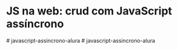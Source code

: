 #  JS na web: crud com JavaScript assíncrono
#   j a v a s c r i p t - a s s i n c r o n o - a l u r a  
 #   j a v a s c r i p t - a s s i n c r o n o - a l u r a  
 